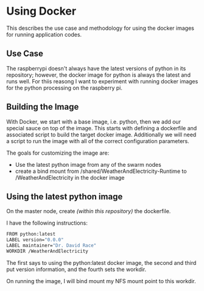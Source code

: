 #  Using Docker

This describes the use case and methodology for using the docker images for running application codes.  

## Use Case

The raspberrypi doesn't always have the latest versions of python in its repository; however, the docker image for python is always the latest and runs well.  For thiis reasong
I want to experiment with running docker images for the python processing on the raspberry pi.

##  Building the Image

With Docker, we start with a base image, i.e. python, then we add our special sauce on top of the image.  This starts with defining a
dockerfile and associated script to build the target docker image.  Additionally we will need a script to run the image with all of the correct
configuration parameters.

The goals for customizing the image are:

*  Use the latest python image from any of the swarm nodes
*  create a bind mount from /shared/WeatherAndElectricity-Runtime to /WeatherAndElectricity in the docker image


##  Using the latest python image

On the master node, create _(within this repository)_ the dockerfile.

I have the following instructions:

```bash
FROM python:latest
LABEL version="0.0.0"
LABEL maintainer="Dr. David Race"
WORKDIR /WeatherAndElectricity
```

The first says to using the python:latest docker image, the second and third put version information, and the fourth sets the workdir.

On running the image, I will bind mount my NFS mount point to this workdir.

